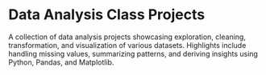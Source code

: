 # Data Analysis Class Projects
A collection of data analysis projects showcasing exploration, cleaning, transformation, and visualization of various datasets. Highlights include handling missing values, summarizing patterns, and deriving insights using Python, Pandas, and Matplotlib.
